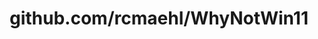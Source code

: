 ---
layout: post
title: github.com/rcmaehl/WhyNotWin11
categories: link
tags: [انگلیسی, گیت‌هاب, برنامه‌نویسی]
---